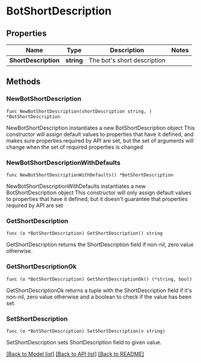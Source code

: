 # BotShortDescription

## Properties

Name | Type | Description | Notes
------------ | ------------- | ------------- | -------------
**ShortDescription** | **string** | The bot&#39;s short description | 

## Methods

### NewBotShortDescription

`func NewBotShortDescription(shortDescription string, ) *BotShortDescription`

NewBotShortDescription instantiates a new BotShortDescription object
This constructor will assign default values to properties that have it defined,
and makes sure properties required by API are set, but the set of arguments
will change when the set of required properties is changed

### NewBotShortDescriptionWithDefaults

`func NewBotShortDescriptionWithDefaults() *BotShortDescription`

NewBotShortDescriptionWithDefaults instantiates a new BotShortDescription object
This constructor will only assign default values to properties that have it defined,
but it doesn't guarantee that properties required by API are set

### GetShortDescription

`func (o *BotShortDescription) GetShortDescription() string`

GetShortDescription returns the ShortDescription field if non-nil, zero value otherwise.

### GetShortDescriptionOk

`func (o *BotShortDescription) GetShortDescriptionOk() (*string, bool)`

GetShortDescriptionOk returns a tuple with the ShortDescription field if it's non-nil, zero value otherwise
and a boolean to check if the value has been set.

### SetShortDescription

`func (o *BotShortDescription) SetShortDescription(v string)`

SetShortDescription sets ShortDescription field to given value.



[[Back to Model list]](../README.md#documentation-for-models) [[Back to API list]](../README.md#documentation-for-api-endpoints) [[Back to README]](../README.md)


